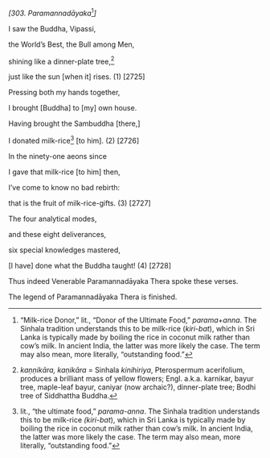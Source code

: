 *\[303. Paramannadāyaka*[^1]*\]*

I saw the Buddha, Vipassi,

the World’s Best, the Bull among Men,

shining like a dinner-plate tree,[^2]

just like the sun \[when it\] rises. (1) \[2725\]

Pressing both my hands together,

I brought \[Buddha\] to \[my\] own house.

Having brought the Sambuddha \[there,\]

I donated milk-rice[^3] \[to him\]. (2) \[2726\]

In the ninety-one aeons since

I gave that milk-rice \[to him\] then,

I’ve come to know no bad rebirth:

that is the fruit of milk-rice-gifts. (3) \[2727\]

The four analytical modes,

and these eight deliverances,

six special knowledges mastered,

\[I have\] done what the Buddha taught! (4) \[2728\]

Thus indeed Venerable Paramannadāyaka Thera spoke these verses.

The legend of Paramannadāyaka Thera is finished.

[^1]: “Milk-rice Donor,” lit., “Donor of the Ultimate Food,”
    *parama*+*anna*. The Sinhala tradition understands this to be
    milk-rice (*kiri-bat*), which in Sri Lanka is typically made by
    boiling the rice in coconut milk rather than cow’s milk. In ancient
    India, the latter was more likely the case. The term may also mean,
    more literally, “outstanding food.”

[^2]: *kaṇṇikāra, kaṇikāra* = Sinhala *kinihiriya*, Pterospermum
    acerifolium, produces a brilliant mass of yellow flowers; Engl.
    a.k.a. karnikar, bayur tree, maple-leaf bayur, caniyar (now
    archaic?), dinner-plate tree; Bodhi tree of Siddhattha Buddha.

[^3]: lit., “the ultimate food,” *parama-anna*. The Sinhala tradition
    understands this to be milk-rice *(kiri-bat*), which in Sri Lanka is
    typically made by boiling the rice in coconut milk rather than cow’s
    milk. In ancient India, the latter was more likely the case. The
    term may also mean, more literally, “outstanding food.”
